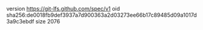 version https://git-lfs.github.com/spec/v1
oid sha256:de0018fb9def3937a7d900363a2d03273ee66b17c89485d09a1017d3a9c3ebdf
size 2076
